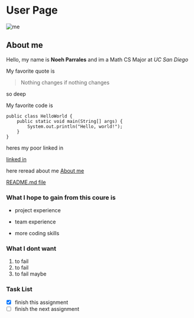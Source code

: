 

# User Page

![me](C:\Users\Noeh\CSE110\IMG_7099.jpg)

## About me 

Hello, my name is **Noeh Parrales** and im a Math CS Major at *UC San Diego*

My favorite quote is

> Nothing changes if nothing changes 

so deep

My favorite code is 

```
public class HelloWorld {
    public static void main(String[] args) {
        System.out.println("Hello, world!");
    }
}
```

heres my poor linked in 

[linked in](https://www.linkedin.com/jobs/?mcid=6994434350142418944&src=go-pa&trk=sem-ga_campid.18853522261_asid.146084015209_crid.732549151385_kw.linkedin_d.c_tid.kwd-296170574619_n.g_mt.e_geo.9189214&cid=&gad_source=1&gclid=CjwKCAjwktO_BhBrEiwAV70jXoj-FRCyOTRRr4wfDBiQJC69htFSLmShEBNoSOrQAkGUz5Cmicxd4BoCAeQQAvD_BwE&gclsrc=aw.ds)

here reread about me [About me](#about-me)

[README.md file](README.md)

### What I hope to gain from this coure is 
- project experience 
* team experience 
+ more coding skills 


### What I dont want 

1. to fail 
2. to fail 
3. to fail maybe 


### Task List 

- [x] finish this assignment 
- [ ] finish the next assignment
